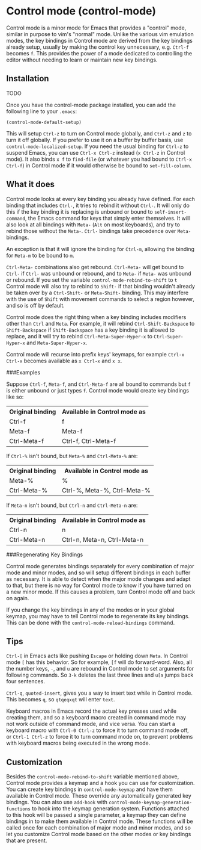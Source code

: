 Control mode (control-mode)
============

Control mode is a minor mode for Emacs that provides a "control" mode, similar in purpose to vim's "normal" mode. Unlike the various vim emulation modes, the key bindings in Control mode are derived from the key bindings already setup, usually by making the control key unnecessary, e.g. `Ctrl-f` becomes `f`. This provides the power of a mode dedicated to controlling the editor without needing to learn or maintain new key bindings.

Installation
------------

TODO

Once you have the control-mode package installed, you can add the following line to your `.emacs`:

    (control-mode-default-setup)

This will setup `Ctrl-z` to turn on Control mode globally, and `Ctrl-z` and `z` to turn it off globally. If you prefer to use it on a buffer by buffer basis, use `control-mode-localized-setup`. If you need the usual binding for `Ctrl-z` to suspend Emacs, you can use `Ctrl-x Ctrl-z` instead (`x Ctrl-z` in Control mode). It also binds `x f` to `find-file` (or whatever you had bound to `Ctrl-x Ctrl-f`) in Control mode if it would otherwise be bound to `set-fill-column`.

What it does
------------

Control mode looks at every key binding you already have defined. For each binding that includes `Ctrl-`, it tries to rebind it without `Ctrl-`. It will only do this if the key binding it is replacing is unbound or bound to `self-insert-command`, the Emacs command for keys that simply enter themselves. It will also look at all bindings with `Meta-` (`Alt` on most keyboards), and try to rebind those without the `Meta-`. `Ctrl-` bindings take precedence over `Meta-` bindings.

An exception is that it will ignore the binding for `Ctrl-m`, allowing the binding for `Meta-m` to be bound to `m`.

`Ctrl-Meta-` combinations also get rebound. `Ctrl-Meta-` will get bound to `Ctrl-` if `Ctrl-` was unbound or rebound, and to `Meta-` if `Meta-` was unbound or rebound. If you set the variable `control-mode-rebind-to-shift` to `t` Control mode will also try to rebind to `Shift-` if that binding wouldn't already be taken over by a `Ctrl-Shift-` or `Meta-Shift-` binding. This may interfere with the use of `Shift` with movement commands to select a region however, and so is off by default.

Control mode does the right thing when a key binding includes modifiers other than `Ctrl` and `Meta`. For example, it will rebind `Ctrl-Shift-Backspace` to `Shift-Backspace` if `Shift-Backspace` has a key binding it is allowed to replace, and it will try to rebind `Ctrl-Meta-Super-Hyper-x` to `Ctrl-Super-Hyper-x` and `Meta-Super-Hyper-x`.

Control mode will recurse into prefix keys' keymaps, for example `Ctrl-x Ctrl-x` becomes available as `x Ctrl-x` and `x x`.

###Examples

Suppose `Ctrl-f`, `Meta-f`, and `Ctrl-Meta-f` are all bound to commands but `f` is either unbound or just types `f`. Control mode would create key bindings like so:

<table>
<tr><th>Original binding</th><th>Available in Control mode as</th></tr>
<tr><td>Ctrl-f</td><td>f</td></tr>
<tr><td>Meta-f</td><td>Meta-f</td></tr>
<tr><td>Ctrl-Meta-f</td><td>Ctrl-f, Ctrl-Meta-f</td></tr>
</table>

If `Ctrl-%` isn't bound, but `Meta-%` and `Ctrl-Meta-%` are:

<table>
<tr><th>Original binding</th><th>Available in Control mode as</th></tr>
<tr><td>Meta-%</td><td>%</td></tr>
<tr><td>Ctrl-Meta-%</td><td>Ctrl-%, Meta-%, Ctrl-Meta-%</td></tr>
</table>

If `Meta-n` isn't bound, but `Ctrl-n` and `Ctrl-Meta-n` are:

<table>
<tr><th>Original binding</th><th>Available in Control mode as</th></tr>
<tr><td>Ctrl-n</td><td>n</td></tr>
<tr><td>Ctrl-Meta-n</td><td>Ctrl-n, Meta-n, Ctrl-Meta-n</td></tr>
</table>

###Regenerating Key Bindings

Control mode generates bindings separately for every combination of major mode and minor modes, and so will setup different bindings in each buffer as necessary. It is able to detect when the major mode changes and adapt to that, but there is no way for Control mode to know if you have turned on a new minor mode. If this causes a problem, turn Control mode off and back on again.

If you change the key bindings in any of the modes or in your global keymap, you may have to tell Control mode to regenerate its key bindings. This can be done with the `control-mode-reload-bindings` command.

Tips
----

`Ctrl-[` in Emacs acts like pushing `Escape` or holding down `Meta`. In Control mode `[` has this behavior. So for example, `[f` will do forward-word. Also, all the number keys, `-`, and `u` are rebound in Control mode to set arguments for following commands. So `3-k` deletes the last three lines and `u[a` jumps back four sentences.

`Ctrl-q`, `quoted-insert`, gives you a way to insert text while in Control mode. This becomes `q`, so `qtqeqxqt` will enter `text`.

Keyboard macros in Emacs record the actual key presses used while creating them, and so a keyboard macro created in command mode may not work outside of command mode, and vice versa. You can start a keyboard macro with `Ctrl-0 Ctrl-z` to force it to turn command mode off, or `Ctrl-1 Ctrl-z` to force it to turn command mode on, to prevent problems with keyboard macros being executed in the wrong mode.

Customization
-------------

Besides the `control-mode-rebind-to-shift` variable mentioned above, Control mode provides a keymap and a hook you can use for customization. You can create key bindings in `control-mode-keymap` and have them available in Control mode. These override any automatically generated key bindings. You can also use `add-hook` with `control-mode-keymap-generation-functions` to hook into the keymap generation system. Functions attached to this hook will be passed a single parameter, a keymap they can define bindings in to make them available in Control mode. These functions will be called once for each combination of major mode and minor modes, and so let you customize Control mode based on the other modes or key bindings that are present.
